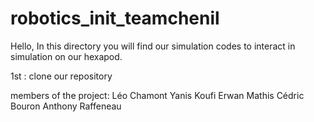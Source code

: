 # robotics_init_teamchenil
Hello,
In this directory you will find our simulation codes to interact in simulation on our hexapod.

1st : clone our repository


members of the project: 
Léo Chamont
Yanis Koufi
Erwan Mathis
Cédric Bouron
Anthony Raffeneau

